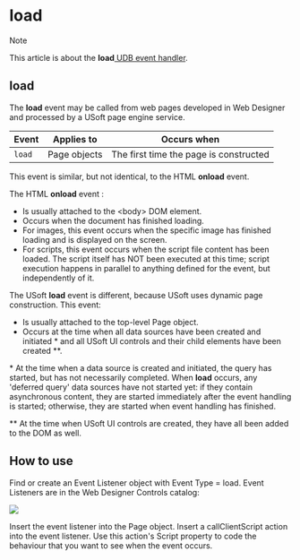 # load



> [!NOTE]
> This article is about the **load**[ UDB event handler](/docs/Web%20and%20app%20UIs/UDB%20Events).

## **load**

The **load** event may be called from web pages developed in Web Designer and processed by a USoft page engine service.

|**Event**|**Applies to**|**Occurs when**|
|--------|--------|--------|
|`load`  |Page objects|The first time the page is constructed|



This event is similar, but not identical, to the HTML **onload** event.

The HTML **onload** event :

- Is usually attached to the \<body> DOM element.
- Occurs when the document has finished loading.
- For images, this event occurs when the specific image has finished loading and is displayed on the screen.
- For scripts, this event occurs when the script file content has been loaded. The script itself has NOT been executed at this time; script execution happens in parallel to anything defined for the event, but independently of it.

The USoft **load** event is different, because USoft uses dynamic page construction. This event:

- Is usually attached to the top-level Page object.
- Occurs at the time when all data sources have been created and initiated * and all USoft UI controls and their child elements have been created **.

* At the time when a data source is created and initiated, the query has started, but has not necessarily completed. When **load** occurs, any 'deferred query' data sources have not started yet: if they contain asynchronous content, they are started immediately after the event handling is started; otherwise, they are started when event handling has finished.

** At the time when USoft UI controls are created, they have all been added to the DOM as well.

## How to use

Find or create an Event Listener object with Event Type = load. Event Listeners are in the Web Designer Controls catalog:

![](/api/Web%20and%20app%20UIs/UDB%20Events/assets/ff8672be-ff07-426e-ba7e-0ecf37444b63.png)

Insert the event listener into the Page object. Insert a callClientScript action into the event listener. Use this action's Script property to code the behaviour that you want to see when the event occurs.